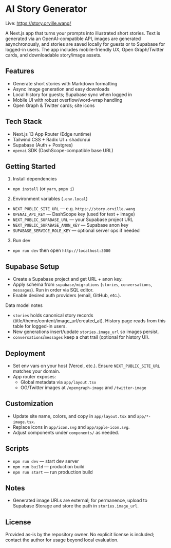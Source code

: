 # AI Story Generator

Live: https://story.orville.wang/

A Next.js app that turns your prompts into illustrated short stories. Text is generated via an OpenAI-compatible API, images are generated asynchronously, and stories are saved locally for guests or to Supabase for logged-in users. The app includes mobile-friendly UX, Open Graph/Twitter cards, and downloadable story/image assets.

## Features
- Generate short stories with Markdown formatting
- Async image generation and easy downloads
- Local history for guests; Supabase sync when logged in
- Mobile UI with robust overflow/word-wrap handling
- Open Graph & Twitter cards; site icons

## Tech Stack
- Next.js 13 App Router (Edge runtime)
- Tailwind CSS + Radix UI + shadcn/ui
- Supabase (Auth + Postgres)
- `openai` SDK (DashScope-compatible base URL)

## Getting Started
1) Install dependencies
- `npm install` (or `yarn`, `pnpm i`)

2) Environment variables (`.env.local`)
- `NEXT_PUBLIC_SITE_URL` — e.g. `https://story.orville.wang`
- `OPENAI_API_KEY` — DashScope key (used for text + image)
- `NEXT_PUBLIC_SUPABASE_URL` — your Supabase project URL
- `NEXT_PUBLIC_SUPABASE_ANON_KEY` — Supabase anon key
- `SUPABASE_SERVICE_ROLE_KEY` — optional server ops if needed

3) Run dev
- `npm run dev` then open `http://localhost:3000`

## Supabase Setup
- Create a Supabase project and get URL + anon key.
- Apply schema from `supabase/migrations` (`stories`, `conversations`, `messages`). Run in order via SQL editor.
- Enable desired auth providers (email, GitHub, etc.).

Data model notes
- `stories` holds canonical story records (title/theme/content/image_url/created_at). History page reads from this table for logged-in users.
- New generations insert/update `stories.image_url` so images persist.
- `conversations`/`messages` keep a chat trail (optional for history UI).

## Deployment
- Set env vars on your host (Vercel, etc.). Ensure `NEXT_PUBLIC_SITE_URL` matches your domain.
- App router exposes:
  - Global metadata via `app/layout.tsx`
  - OG/Twitter images at `/opengraph-image` and `/twitter-image`

## Customization
- Update site name, colors, and copy in `app/layout.tsx` and `app/*-image.tsx`.
- Replace icons in `app/icon.svg` and `app/apple-icon.svg`.
- Adjust components under `components/` as needed.

## Scripts
- `npm run dev` — start dev server
- `npm run build` — production build
- `npm run start` — run production build

## Notes
- Generated image URLs are external; for permanence, upload to Supabase Storage and store the path in `stories.image_url`.

## License
Provided as-is by the repository owner. No explicit license is included; contact the author for usage beyond local evaluation.

